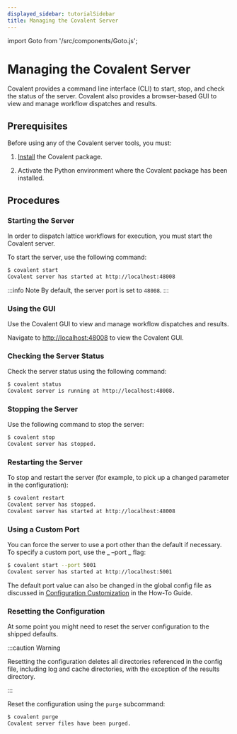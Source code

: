 ```yaml
---
displayed_sidebar: tutorialSidebar
title: Managing the Covalent Server
---
```


import Goto from '/src/components/Goto.js';

# Managing the Covalent Server <Goto link="https://github.com/AgnostiqHQ/covalent/blob/develop/doc/source/how_to/execution/covalent_cli.rst" />

Covalent provides a command line interface (CLI) to start, stop, and check the status of the server. Covalent also provides a browser-based GUI to view and manage workflow dispatches and results.

## Prerequisites

Before using any of the Covalent server tools, you must:

1. [Install](/docs/get-started/quick-start) the Covalent package.

2. Activate the Python environment where the Covalent package has been installed.

## Procedures

### Starting the Server

In order to dispatch lattice workflows for execution, you must start the Covalent server.

To start the server, use the following command:

```bash
$ covalent start
Covalent server has started at http://localhost:48008

```

:::info Note
By default, the server port is set to `48008`.
:::

### Using the GUI

Use the Covalent GUI to view and manage workflow dispatches and results.

Navigate to [http://localhost:48008](http://localhost:48008) to view the Covalent GUI.

### Checking the Server Status

Check the server status using the following command:

```bash
$ covalent status
Covalent server is running at http://localhost:48008.
```

### Stopping the Server

Use the following command to stop the server:

```bash
$ covalent stop
Covalent server has stopped.
```

### Restarting the Server

To stop and restart the server (for example, to pick up a changed parameter in the configuration):

```bash
$ covalent restart
Covalent server has stopped.
Covalent server has started at http://localhost:48008
```

### Using a Custom Port

You can force the server to use a port other than the default if necessary. To specify a custom port, use the _ –port _ flag:

```bash
$ covalent start --port 5001
Covalent server has started at http://localhost:5001
```

The default port value can also be changed in the global config file as discussed in [Configuration Customization](/docs/user-documentation/how-to/customization) in the How-To Guide.

### Resetting the Configuration

At some point you might need to reset the server configuration to the shipped defaults.

:::caution Warning

Resetting the configuration deletes all directories referenced in the config file, including log and cache directories, with the exception of the results directory.

:::

Reset the configuration using the `purge` subcommand:

```bash
$ covalent purge
Covalent server files have been purged.
```

